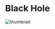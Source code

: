 # Black Hole

![thumbnail](https://github.com/riebschlager/touchdesigner-playground/blob/master/black-hole/thumbnail.jpg?raw=true)
